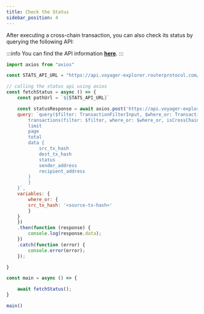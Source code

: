 ```yaml
---
title: Check the Status
sidebar_position: 4
---
```


After executing a cross-chain transaction, you can also check its status by querying the following API:

:::info
You can find the API information [**here**](../../../../../../api/?v=PATHFINDER).
:::


```jsx
import axios from "axios"

const STATS_API_URL = "https://api.voyager-explorer.routerprotocol.com/graphql"

// calling the status api using axios
const fetchStatus = async () => {
    const pathUrl = `${STATS_API_URL}`

    const statusResponse = await axios.post('https://api.voyager-explorer.routerprotocol.com/graphql', {
    query: `query($filter: TransactionFilterInput, $where_or: TransactionWhereInput, $isCrossChain: Boolean,$limit: Int, $offset: Int, $sortBy: TransactionSortInput) {
        transactions(filter: $filter, where_or: $where_or, isCrossChain: $isCrossChain, limit: $limit, offset: $offset, sortBy: $sortBy) {
        limit
        page
        total
        data {
            src_tx_hash
            dest_tx_hash
            status
            sender_address
            recipient_address
        }
        }
    }`,
    variables: {
        where_or: {
        src_tx_hash: '<source-tx-hash>'
        }
    }
    })
    .then(function (response) {
        console.log(response.data);
    })
    .catch(function (error) {
        console.error(error);
    });

}

const main = async () => {

    await fetchStatus();
}

main()
```